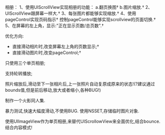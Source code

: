 相册：
1、使用UIScrollView实现相册的功能：
a.翻页换图†
b.图片缩放.†
2、UIScrollView跟屏幕一样大.†
3、每张图片都能够实现缩放.†
4、使用pageControl实现页码指示†
控制pageControl能够实现scrollview的页面切换.†
5、在屏幕的左上角，显示:"正在显示页数/总页数".†

优化方向:
* 直接滑动相片时,改变屏幕左上角的页数显示;†
* 直接滑动图片时,改变pageControl;†

只使用三个单页相册;

支持轮转播放;

照片缩放后,滑动至下一张相片后,上一张照片自动复原成原来的状态!(?建议通过bounds值,但是前后移动,放大或者缩小,各种BUG!)

制作一个火影同人集.

暴力测试,快速大幅度滑动,不使用BUG. 使用NSSET,存储临时图片对象.

使用UIImageView作为单页相册,来替代UIScrollowView来全面优化,结合bounce.结合内容模式!